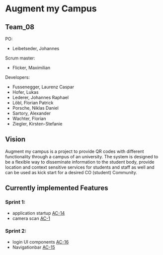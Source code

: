 # Augment my Campus

## Team_08

PO:

* Leibetseder, Johannes

Scrum master:

* Flicker, Maximilian

Developers:

* Fussenegger, Laurenz Caspar
* Hofer, Lukas
* Lederer, Johannes Raphael
* Löbl, Florian Patrick
* Porsche, Niklas Daniel
* Sartory, Alexander
* Wachter, Florian
* Ziegler, Kirsten-Stefanie

## Vision

Augment my campus is a project to provide QR codes with different functionality through a campus of an university. The system is designed to 
be a flexible way to disseminate information to the student body, provide location and context sensitive services for students and staff as well and 
can be used as kick start for a desired CO (student) Community.

## Currently implemented Features

### Sprint 1:
* application startup [AC-14](https://github.com/sw21-tug/Team_08/issues/14)
* camera scan         [AC-1](https://github.com/sw21-tug/Team_08/issues/1)

### Sprint 2: 
* login UI components [AC-16](https://github.com/sw21-tug/Team_08/issues/20)
* Navigationbar [AC-15](https://github.com/sw21-tug/Team_08/issues/19) 
